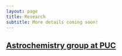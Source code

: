 ```yaml
---
layout: page
title: Research
subtitle: More details coming soon!
---
```

## [Astrochemistry group at PUC](https://vvguzman.com/)
